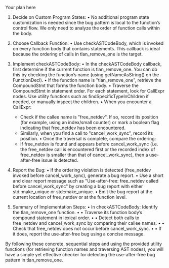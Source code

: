 Your plan here

1. Decide on Custom Program States:
   • No additional program state customization is needed since the bug pattern is local to the function’s control flow. We only need to analyze the order of function calls within the body.

2. Choose Callback Function:
   • Use checkASTCodeBody, which is invoked on every function body that contains statements. This callback is ideal because the ordering of calls in tlan_remove_one is the target.

3. Implement checkASTCodeBody:
   • In the checkASTCodeBody callback, first determine if the current function is tlan_remove_one. You can do this by checking the function’s name (using getNameAsString() on the FunctionDecl).
   • If the function name is "tlan_remove_one", retrieve the CompoundStmt that forms the function body.
   • Traverse the CompoundStmt in statement order. For each statement, look for CallExpr nodes. Use utility functions such as findSpecificTypeInChildren if needed, or manually inspect the children.
   • When you encounter a CallExpr:
      - Check if the callee name is "free_netdev". If so, record its position (for example, using an index/small counter) or mark a boolean flag indicating that free_netdev has been encountered.
      - Similarly, when you find a call to "cancel_work_sync", record its position.
   • Once the traversal is complete, compare the ordering:
      - If free_netdev is found and appears before cancel_work_sync (i.e. the free_netdev call is encountered first or the recorded index of free_netdev is smaller than that of cancel_work_sync), then a use-after-free issue is detected.
   
4. Report the Bug:
   • If the ordering violation is detected (free_netdev invoked before cancel_work_sync), generate a bug report.
   • Use a short and clear report message such as "Use-after-free: free_netdev called before cancel_work_sync" by creating a bug report with either std::make_unique<PathSensitiveBugReport> or std::make_unique<BasicBugReport>.
   • Emit the bug report at the current location of free_netdev or at the function level.

5. Summary of Implementation Steps:
   • In checkASTCodeBody: Identify the tlan_remove_one function.
   • • Traverse its function body’s compound statement in lexical order.
   • • Detect both calls to free_netdev and cancel_work_sync by comparing their callee names.
   • • Check that free_netdev does not occur before cancel_work_sync.
   • • If it does, report the use‐after‐free bug using a concise message.

By following these concrete, sequential steps and using the provided utility functions (for retrieving function names and traversing AST nodes), you will have a simple yet effective checker for detecting the use-after-free bug pattern in tlan_remove_one.